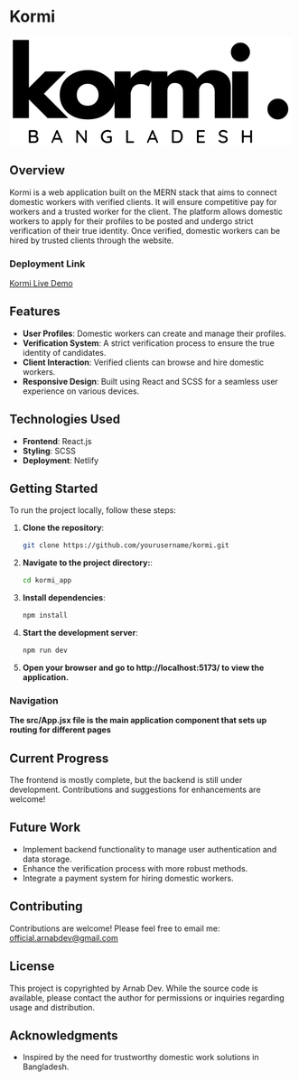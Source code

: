 # Kormi

![Kormi Logo](/public/logo.png) 

## Overview

Kormi is a web application built on the MERN stack that aims to connect domestic workers with verified clients. It will ensure competitive pay for workers and a trusted worker for the client. The platform allows domestic workers to apply for their profiles to be posted and undergo strict verification of their true identity. Once verified, domestic workers can be hired by trusted clients through the website.

### Deployment Link

[Kormi Live Demo](https://kormi.netlify.app/)

## Features

- **User Profiles**: Domestic workers can create and manage their profiles.
- **Verification System**: A strict verification process to ensure the true identity of candidates.
- **Client Interaction**: Verified clients can browse and hire domestic workers.
- **Responsive Design**: Built using React and SCSS for a seamless user experience on various devices.

## Technologies Used

- **Frontend**: React.js
- **Styling**: SCSS
- **Deployment**: Netlify

## Getting Started

To run the project locally, follow these steps:

1. **Clone the repository**:
   ```bash
   git clone https://github.com/yourusername/kormi.git

2. **Navigate to the project directory:**:
   ```bash
   cd kormi_app

3. **Install dependencies**:
   ```bash
   npm install

4. **Start the development server**:
   ```bash
   npm run dev
4. **Open your browser and go to http://localhost:5173/ to view the application.**

### Navigation

**The src/App.jsx file is the main application component that sets up routing for different pages**

## Current Progress

The frontend is mostly complete, but the backend is still under development. Contributions and suggestions for enhancements are welcome!

## Future Work

- Implement backend functionality to manage user authentication and data storage.
- Enhance the verification process with more robust methods.
- Integrate a payment system for hiring domestic workers.

## Contributing

Contributions are welcome! Please feel free to email me: official.arnabdev@gmail.com

## License

This project is copyrighted by Arnab Dev. While the source code is available, please contact the author for permissions or inquiries regarding usage and distribution.

## Acknowledgments

- Inspired by the need for trustworthy domestic work solutions in Bangladesh.
